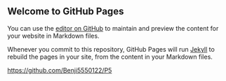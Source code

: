 ## Welcome to GitHub Pages

You can use the [editor on GitHub](https://github.com/Benji5550122/Benji5550122.github.io/edit/main/README.md) to maintain and preview the content for your website in Markdown files.

Whenever you commit to this repository, GitHub Pages will run [Jekyll](https://jekyllrb.com/) to rebuild the pages in your site, from the content in your Markdown files.

https://github.com/Benji5550122/P5
